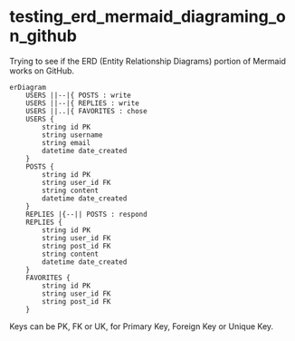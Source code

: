 # testing_erd_mermaid_diagraming_on_github
Trying to see if the ERD (Entity Relationship Diagrams) portion of Mermaid works on GitHub.

```mermaid
erDiagram
    USERS ||--|{ POSTS : write
    USERS ||--|{ REPLIES : write
    USERS ||..|{ FAVORITES : chose
    USERS {
        string id PK
        string username
        string email
        datetime date_created
    }
    POSTS {
        string id PK
        string user_id FK
        string content
        datetime date_created
    }
    REPLIES |{--|| POSTS : respond
    REPLIES {
        string id PK
        string user_id FK
        string post_id FK
        string content
        datetime date_created
    }
    FAVORITES {
        string id PK
        string user_id FK
        string post_id FK
    }
```
Keys can be PK, FK or UK, for Primary Key, Foreign Key or Unique Key. 
